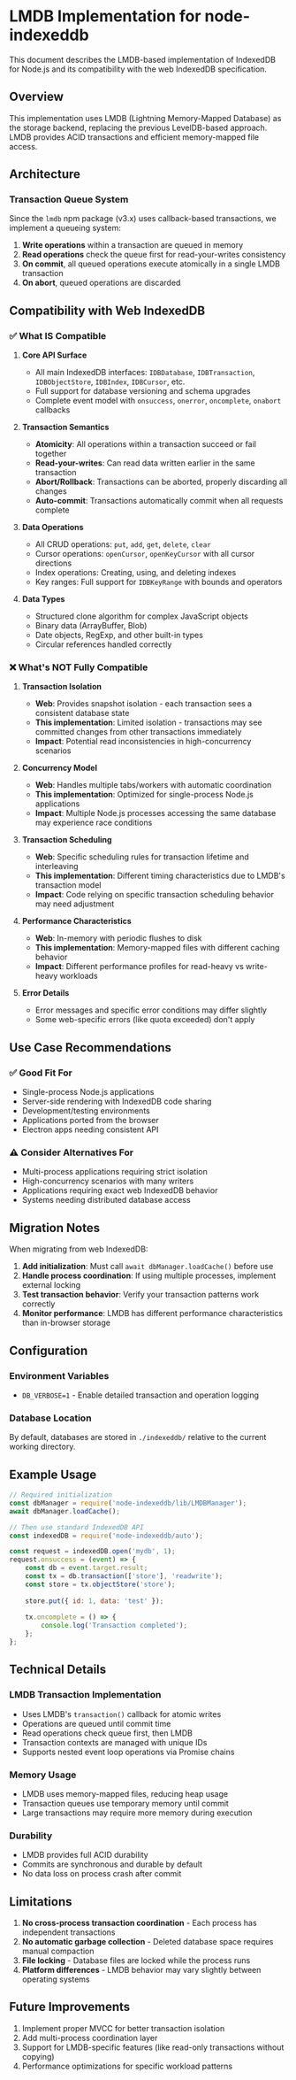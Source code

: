# LMDB Implementation for node-indexeddb

This document describes the LMDB-based implementation of IndexedDB for Node.js and its compatibility with the web IndexedDB specification.

## Overview

This implementation uses LMDB (Lightning Memory-Mapped Database) as the storage backend, replacing the previous LevelDB-based approach. LMDB provides ACID transactions and efficient memory-mapped file access.

## Architecture

### Transaction Queue System

Since the `lmdb` npm package (v3.x) uses callback-based transactions, we implement a queueing system:

1. **Write operations** within a transaction are queued in memory
2. **Read operations** check the queue first for read-your-writes consistency  
3. **On commit**, all queued operations execute atomically in a single LMDB transaction
4. **On abort**, queued operations are discarded

## Compatibility with Web IndexedDB

### ✅ What IS Compatible

1. **Core API Surface**
   - All main IndexedDB interfaces: `IDBDatabase`, `IDBTransaction`, `IDBObjectStore`, `IDBIndex`, `IDBCursor`, etc.
   - Full support for database versioning and schema upgrades
   - Complete event model with `onsuccess`, `onerror`, `oncomplete`, `onabort` callbacks

2. **Transaction Semantics**
   - **Atomicity**: All operations within a transaction succeed or fail together
   - **Read-your-writes**: Can read data written earlier in the same transaction
   - **Abort/Rollback**: Transactions can be aborted, properly discarding all changes
   - **Auto-commit**: Transactions automatically commit when all requests complete

3. **Data Operations**
   - All CRUD operations: `put`, `add`, `get`, `delete`, `clear`
   - Cursor operations: `openCursor`, `openKeyCursor` with all cursor directions
   - Index operations: Creating, using, and deleting indexes
   - Key ranges: Full support for `IDBKeyRange` with bounds and operators

4. **Data Types**
   - Structured clone algorithm for complex JavaScript objects
   - Binary data (ArrayBuffer, Blob)
   - Date objects, RegExp, and other built-in types
   - Circular references handled correctly

### ❌ What's NOT Fully Compatible

1. **Transaction Isolation**
   - **Web**: Provides snapshot isolation - each transaction sees a consistent database state
   - **This implementation**: Limited isolation - transactions may see committed changes from other transactions immediately
   - **Impact**: Potential read inconsistencies in high-concurrency scenarios

2. **Concurrency Model**
   - **Web**: Handles multiple tabs/workers with automatic coordination
   - **This implementation**: Optimized for single-process Node.js applications
   - **Impact**: Multiple Node.js processes accessing the same database may experience race conditions

3. **Transaction Scheduling**
   - **Web**: Specific scheduling rules for transaction lifetime and interleaving
   - **This implementation**: Different timing characteristics due to LMDB's transaction model
   - **Impact**: Code relying on specific transaction scheduling behavior may need adjustment

4. **Performance Characteristics**
   - **Web**: In-memory with periodic flushes to disk
   - **This implementation**: Memory-mapped files with different caching behavior
   - **Impact**: Different performance profiles for read-heavy vs write-heavy workloads

5. **Error Details**
   - Error messages and specific error conditions may differ slightly
   - Some web-specific errors (like quota exceeded) don't apply

## Use Case Recommendations

### ✅ Good Fit For

- Single-process Node.js applications
- Server-side rendering with IndexedDB code sharing
- Development/testing environments
- Applications ported from the browser
- Electron apps needing consistent API

### ⚠️ Consider Alternatives For

- Multi-process applications requiring strict isolation
- High-concurrency scenarios with many writers
- Applications requiring exact web IndexedDB behavior
- Systems needing distributed database access

## Migration Notes

When migrating from web IndexedDB:

1. **Add initialization**: Must call `await dbManager.loadCache()` before use
2. **Handle process coordination**: If using multiple processes, implement external locking
3. **Test transaction behavior**: Verify your transaction patterns work correctly
4. **Monitor performance**: LMDB has different performance characteristics than in-browser storage

## Configuration

### Environment Variables

- `DB_VERBOSE=1` - Enable detailed transaction and operation logging

### Database Location

By default, databases are stored in `./indexeddb/` relative to the current working directory.

## Example Usage

```javascript
// Required initialization
const dbManager = require('node-indexeddb/lib/LMDBManager');
await dbManager.loadCache();

// Then use standard IndexedDB API
const indexedDB = require('node-indexeddb/auto');

const request = indexedDB.open('mydb', 1);
request.onsuccess = (event) => {
    const db = event.target.result;
    const tx = db.transaction(['store'], 'readwrite');
    const store = tx.objectStore('store');
    
    store.put({ id: 1, data: 'test' });
    
    tx.oncomplete = () => {
        console.log('Transaction completed');
    };
};
```

## Technical Details

### LMDB Transaction Implementation

- Uses LMDB's `transaction()` callback for atomic writes
- Operations are queued until commit time
- Read operations check queue first, then LMDB
- Transaction contexts are managed with unique IDs
- Supports nested event loop operations via Promise chains

### Memory Usage

- LMDB uses memory-mapped files, reducing heap usage
- Transaction queues use temporary memory until commit
- Large transactions may require more memory during execution

### Durability

- LMDB provides full ACID durability
- Commits are synchronous and durable by default
- No data loss on process crash after commit

## Limitations

1. **No cross-process transaction coordination** - Each process has independent transactions
2. **No automatic garbage collection** - Deleted database space requires manual compaction
3. **File locking** - Database files are locked while the process runs
4. **Platform differences** - LMDB behavior may vary slightly between operating systems

## Future Improvements

1. Implement proper MVCC for better transaction isolation
2. Add multi-process coordination layer
3. Support for LMDB-specific features (like read-only transactions without copying)
4. Performance optimizations for specific workload patterns